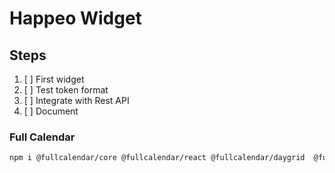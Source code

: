 # Happeo Widget

## Steps

1. [ ] First widget
2. [ ] Test token format
3. [ ] Integrate with Rest API
4. [ ] Document

### Full Calendar

```sh
npm i @fullcalendar/core @fullcalendar/react @fullcalendar/daygrid  @fullcalendar/timegrid @fullcalendar/interaction --save
```
